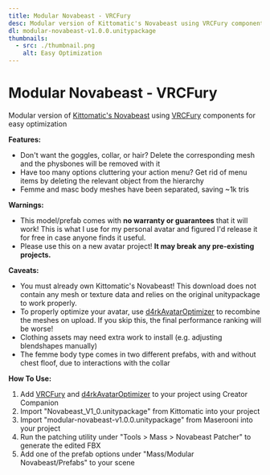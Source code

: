 ```yaml
---
title: Modular Novabeast - VRCFury
desc: Modular version of Kittomatic's Novabeast using VRCFury components for easy optimization
dl: modular-novabeast-v1.0.0.unitypackage
thumbnails:
  - src: ./thumbnail.png
    alt: Easy Optimization
---
```


# Modular Novabeast - VRCFury

Modular version of [Kittomatic's Novabeast](https://jinxxy.com/kittomatic/novabeast) using [VRCFury](https://vrcfury.com/) components for easy optimization

**Features:**

- Don't want the goggles, collar, or hair? Delete the corresponding mesh and the physbones will be removed with it
- Have too many options cluttering your action menu? Get rid of menu items by deleting the relevant object from the hierarchy
- Femme and masc body meshes have been separated, saving ~1k tris

**Warnings:**

- This model/prefab comes with **no warranty or guarantees** that it will work! This is what I use for my personal avatar and figured I'd release it for free in case anyone finds it useful.
- Please use this on a new avatar project! **It may break any pre-existing projects.**

**Caveats:**

- You must already own Kittomatic's Novabeast! This download does not contain any mesh or texture data and relies on the original unitypackage to work properly.
- To properly optimize your avatar, use [d4rkAvatarOptimizer](https://github.com/d4rkc0d3r/d4rkAvatarOptimizer) to recombine the meshes on upload. If you skip this, the final performance ranking will be worse!
- Clothing assets may need extra work to install (e.g. adjusting blendshapes manually)
- The femme body type comes in two different prefabs, with and without chest floof, due to interactions with the collar

**How To Use:**

1. Add [VRCFury](https://vrcfury.com/) and [d4rkAvatarOptimizer](https://github.com/d4rkc0d3r/d4rkAvatarOptimizer) to your project using Creator Companion
1. Import "Novabeast_V1_0.unitypackage" from Kittomatic into your project
1. Import "modular-novabeast-v1.0.0.unitypackage" from Maserooni into your project
1. Run the patching utility under "Tools > Mass > Novabeast Patcher" to generate the edited FBX
1. Add one of the prefab options under "Mass/Modular Novabeast/Prefabs" to your scene
